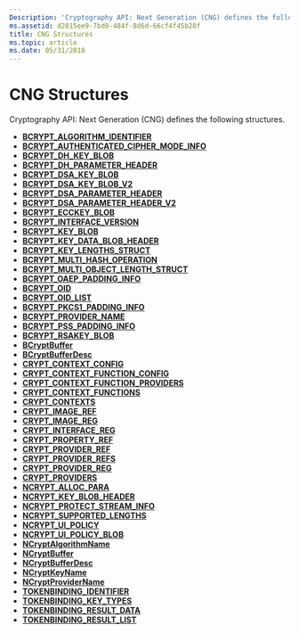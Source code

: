 ```yaml
---
Description: 'Cryptography API: Next Generation (CNG) defines the following structures.'
ms.assetid: d2015ee9-7bd0-484f-8d6d-66cf4f45b28f
title: CNG Structures
ms.topic: article
ms.date: 05/31/2018
---
```


# CNG Structures

Cryptography API: Next Generation (CNG) defines the following structures.

-   [**BCRYPT\_ALGORITHM\_IDENTIFIER**](/windows/desktop/api/Bcrypt/ns-bcrypt-bcrypt_algorithm_identifier)
-   [**BCRYPT\_AUTHENTICATED\_CIPHER\_MODE\_INFO**](/windows/desktop/api/Bcrypt/ns-bcrypt-bcrypt_authenticated_cipher_mode_info)
-   [**BCRYPT\_DH\_KEY\_BLOB**](/windows/desktop/api/Bcrypt/ns-bcrypt-bcrypt_dh_key_blob)
-   [**BCRYPT\_DH\_PARAMETER\_HEADER**](/windows/desktop/api/Bcrypt/ns-bcrypt-bcrypt_dh_parameter_header)
-   [**BCRYPT\_DSA\_KEY\_BLOB**](/windows/desktop/api/Bcrypt/ns-bcrypt-bcrypt_dsa_key_blob)
-   [**BCRYPT\_DSA\_KEY\_BLOB\_V2**](/windows/desktop/api/Bcrypt/ns-bcrypt-bcrypt_dsa_key_blob_v2)
-   [**BCRYPT\_DSA\_PARAMETER\_HEADER**](/windows/desktop/api/Bcrypt/ns-bcrypt-bcrypt_dsa_parameter_header)
-   [**BCRYPT\_DSA\_PARAMETER\_HEADER\_V2**](/windows/desktop/api/Bcrypt/ns-bcrypt-bcrypt_dsa_parameter_header_v2)
-   [**BCRYPT\_ECCKEY\_BLOB**](/windows/desktop/api/Bcrypt/ns-bcrypt-bcrypt_ecckey_blob)
-   [**BCRYPT\_INTERFACE\_VERSION**](/windows/desktop/api/Bcrypt/ns-bcrypt-bcrypt_interface_version)
-   [**BCRYPT\_KEY\_BLOB**](/windows/desktop/api/Bcrypt/ns-bcrypt-bcrypt_key_blob)
-   [**BCRYPT\_KEY\_DATA\_BLOB\_HEADER**](/windows/desktop/api/Bcrypt/ns-bcrypt-bcrypt_key_data_blob_header)
-   [**BCRYPT\_KEY\_LENGTHS\_STRUCT**](/windows/desktop/api/Bcrypt/ns-bcrypt-bcrypt_key_lengths_struct)
-   [**BCRYPT\_MULTI\_HASH\_OPERATION**](/windows/desktop/api/Bcrypt/ns-bcrypt-bcrypt_multi_hash_operation)
-   [**BCRYPT\_MULTI\_OBJECT\_LENGTH\_STRUCT**](/windows/desktop/api/Bcrypt/ns-bcrypt-bcrypt_multi_object_length_struct)
-   [**BCRYPT\_OAEP\_PADDING\_INFO**](/windows/desktop/api/Bcrypt/ns-bcrypt-bcrypt_oaep_padding_info)
-   [**BCRYPT\_OID**](/windows/desktop/api/Bcrypt/ns-bcrypt-bcrypt_oid)
-   [**BCRYPT\_OID\_LIST**](/windows/desktop/api/Bcrypt/ns-bcrypt-bcrypt_oid_list)
-   [**BCRYPT\_PKCS1\_PADDING\_INFO**](/windows/desktop/api/Bcrypt/ns-bcrypt-bcrypt_pkcs1_padding_info)
-   [**BCRYPT\_PROVIDER\_NAME**](/windows/desktop/api/Bcrypt/ns-bcrypt-bcrypt_provider_name)
-   [**BCRYPT\_PSS\_PADDING\_INFO**](/windows/desktop/api/Bcrypt/ns-bcrypt-bcrypt_pss_padding_info)
-   [**BCRYPT\_RSAKEY\_BLOB**](/windows/desktop/api/Bcrypt/ns-bcrypt-bcrypt_rsakey_blob)
-   [**BCryptBuffer**](https://docs.microsoft.com/previous-versions/windows/desktop/legacy/aa375368(v=vs.85))
-   [**BCryptBufferDesc**](https://docs.microsoft.com/previous-versions/windows/desktop/legacy/aa375370(v=vs.85))
-   [**CRYPT\_CONTEXT\_CONFIG**](/windows/desktop/api/Bcrypt/ns-bcrypt-crypt_context_config)
-   [**CRYPT\_CONTEXT\_FUNCTION\_CONFIG**](/windows/desktop/api/Bcrypt/ns-bcrypt-crypt_context_function_config)
-   [**CRYPT\_CONTEXT\_FUNCTION\_PROVIDERS**](/windows/desktop/api/Bcrypt/ns-bcrypt-crypt_context_function_providers)
-   [**CRYPT\_CONTEXT\_FUNCTIONS**](/windows/desktop/api/Bcrypt/ns-bcrypt-crypt_context_functions)
-   [**CRYPT\_CONTEXTS**](/windows/desktop/api/Bcrypt/ns-bcrypt-crypt_contexts)
-   [**CRYPT\_IMAGE\_REF**](/windows/desktop/api/Bcrypt/ns-bcrypt-crypt_image_ref)
-   [**CRYPT\_IMAGE\_REG**](/windows/desktop/api/Bcrypt/ns-bcrypt-crypt_image_reg)
-   [**CRYPT\_INTERFACE\_REG**](/windows/desktop/api/Bcrypt/ns-bcrypt-crypt_interface_reg)
-   [**CRYPT\_PROPERTY\_REF**](/windows/desktop/api/Bcrypt/ns-bcrypt-crypt_property_ref)
-   [**CRYPT\_PROVIDER\_REF**](/windows/desktop/api/Bcrypt/ns-bcrypt-crypt_provider_ref)
-   [**CRYPT\_PROVIDER\_REFS**](/windows/desktop/api/Bcrypt/ns-bcrypt-crypt_provider_refs)
-   [**CRYPT\_PROVIDER\_REG**](/windows/desktop/api/Bcrypt/ns-bcrypt-crypt_provider_reg)
-   [**CRYPT\_PROVIDERS**](/windows/desktop/api/Bcrypt/ns-bcrypt-crypt_providers)
-   [**NCRYPT\_ALLOC\_PARA**](/windows/desktop/api/Ncrypt/ns-ncrypt-ncrypt_alloc_para)
-   [**NCRYPT\_KEY\_BLOB\_HEADER**](/windows/desktop/api/Ncrypt/ns-ncrypt-ncrypt_key_blob_header)
-   [**NCRYPT\_PROTECT\_STREAM\_INFO**](/windows/desktop/api/NCryptprotect/ns-ncryptprotect-ncrypt_protect_stream_info)
-   [**NCRYPT\_SUPPORTED\_LENGTHS**](/windows/desktop/api/Ncrypt/ns-ncrypt-ncrypt_supported_lengths)
-   [**NCRYPT\_UI\_POLICY**](/windows/desktop/api/Ncrypt/ns-ncrypt-ncrypt_ui_policy)
-   [**NCRYPT\_UI\_POLICY\_BLOB**](ncrypt-ui-policy-blob.md)
-   [**NCryptAlgorithmName**](/windows/desktop/api/Ncrypt/ns-ncrypt-ncryptalgorithmname)
-   [**NCryptBuffer**](https://msdn.microsoft.com/library/Aa376245(v=VS.85).aspx)
-   [**NCryptBufferDesc**](https://msdn.microsoft.com/library/Aa376244(v=VS.85).aspx)
-   [**NCryptKeyName**](/windows/desktop/api/Ncrypt/ns-ncrypt-ncryptkeyname)
-   [**NCryptProviderName**](/windows/desktop/api/Ncrypt/ns-ncrypt-ncryptprovidername)
-   [**TOKENBINDING\_IDENTIFIER**](/windows/desktop/api/tokenbinding/ns-tokenbinding-tokenbinding_identifier)
-   [**TOKENBINDING\_KEY\_TYPES**](/windows/desktop/api/tokenbinding/ns-tokenbinding-tokenbinding_key_types)
-   [**TOKENBINDING\_RESULT\_DATA**](/windows/desktop/api/tokenbinding/ns-tokenbinding-tokenbinding_result_data)
-   [**TOKENBINDING\_RESULT\_LIST**](/windows/desktop/api/tokenbinding/ns-tokenbinding-tokenbinding_result_list)

 

 



